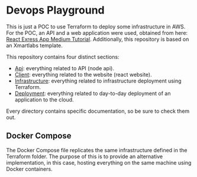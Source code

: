 # Devops Playground

This is just a POC to use Terraform to deploy some infrastructure in AWS.  
For the POC, an API and a web application were used, obtained from here: [React Exress App Medium Tutorial](https://github.com/Joao-Henrique/React_Express_App_Medium_Tutorial).
Additionally, this repository is based on an Xmartlabs template.


This repository contains four distinct sections:

* [Api](./api): everything related to API (node api).
* [Client](./client): everything related to the website (react website).
* [Infrastructure](./infrastructure): everything related to infrastructure deployment using Terraform.
* [Deployment](./deployment): everything related to day-to-day deployment of an application to the cloud.

Every directory contains specific documentation, so be sure to check them out.

## Docker Compose

The Docker Compose file replicates the same infrastructure defined in the Terraform folder. 
The purpose of this is to provide an alternative implementation, in this case, hosting everything on the same machine using Docker containers.
